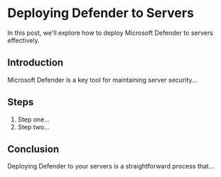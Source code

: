 
# Deploying Defender to Servers

In this post, we'll explore how to deploy Microsoft Defender to servers effectively. 

## Introduction
Microsoft Defender is a key tool for maintaining server security...

## Steps
1. Step one...
2. Step two...

## Conclusion
Deploying Defender to your servers is a straightforward process that...
